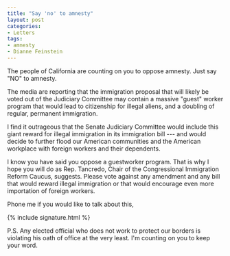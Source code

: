 ```yaml
---
title: "Say 'no' to amnesty"
layout: post
categories:
- Letters
tags:
- amnesty
- Dianne Feinstein
---
```


The people of California are counting on you to oppose amnesty. Just say "NO" to amnesty.

The media are reporting that the immigration proposal that will likely be voted out of the Judiciary Committee may contain a massive "guest" worker program that would lead to citizenship for illegal aliens, and a doubling of regular, permanent immigration.

I find it outrageous that the Senate Judiciary Committee would include this giant reward for illegal immigration in its immigration bill --- and would decide to further flood our American communities and the American workplace with foreign workers and their dependents.

I know you have said you oppose a guestworker program. That is why I hope you will do as Rep. Tancredo, Chair of the Congressional Immigration Reform Caucus, suggests. Please vote against any amendment and any bill that would reward illegal immigration or that would encourage even more importation of foreign workers.

Phone me if you would like to talk about this,

{% include signature.html %}

P.S. Any elected official who does not work to protect our borders is violating his oath of office at the very least. I'm counting on you to keep your word.